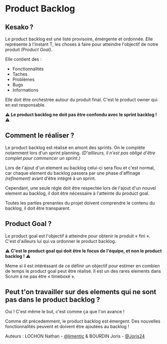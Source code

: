 # Product Backlog

## Kesako ? 
Le product backlog est une liste provisoire, émérgente et ordonnée.
Elle représente à l'instant T, les choses à faire pour atteindre l'objectif de notre produit *(Product Goal)*.

Elle contient des :
- Fonctionnalités
- Taches
- Problèmes
- Bugs
- Informations

Elle doit être orchestrée autour du produit final. C'est le product owner qui en est responsable.

⚠️ **Le product backlog ne doit pas être confondu avec le sprint backlog !** ⚠️

## Comment le réaliser ?
Le product backlog est réalisé en amont des sprints. On le compléte notamment lors d'un sprint planning.
*(D'aillieurs, il n'est pas obligé d'être complet pour commencer un sprint.)*

Lors de l'ajout d'un element au backlog celui-ci sera flou et c'est normal, car chaque element du backlog passera par une phase d'affinage *(refinement)* avant d'être intégré à un sprint.

Cependant, une seule régle doit être respectée lors de l'ajout d'un nouvel element au backlog, il doit être nécessaire à l'atteinte du product goal.

Toutes les parties prenantes du projet doivent comprendre le contenu du backlog, il doit être transparent.

## Product Goal ?
Le product goal est l'objectif à atteindre pour obtenir le produit « fini ». C'est d'ailleurs lui qui va ordonner le product backlog.

⚠️ **C'est le product goal qui doit être le focus de l'équipe, et non le product backlog !** ⚠️

Meme si il est intéréssant de ce définir un objectif pour estimer en combien de temps le product goal peut être réalisé. Il est un des rares elements dans Scrum à ne pas être « timeboxé ».

## Peut t'on travailler sur des elements qui ne sont pas dans le product backlog ?
Oui ! C'est même le but, c'est comme ça que l'on avance !

Comme dit précedemment, le product backlog est émergent. Des nouvelles fonctionnalités peuvent et doivent être ajoutées au backlog !


Auteurs : LOCHON Nathan - [@limentic](https://github.com/limentic) & BOURDIN Joris - [@Joris24](https://github.com/Joris24)